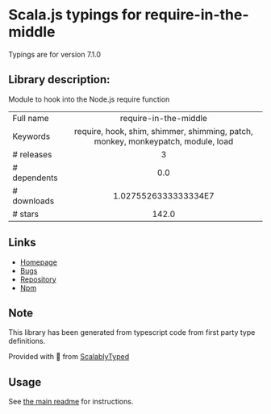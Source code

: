
# Scala.js typings for require-in-the-middle

Typings are for version 7.1.0

## Library description:
Module to hook into the Node.js require function

|                    |                 |
| ------------------ | :-------------: |
| Full name          | require-in-the-middle |
| Keywords           | require, hook, shim, shimmer, shimming, patch, monkey, monkeypatch, module, load |
| # releases         | 3 |
| # dependents       | 0.0 |
| # downloads        | 1.0275526333333334E7 |
| # stars            | 142.0 |

## Links
- [Homepage](https://github.com/elastic/require-in-the-middle#readme)
- [Bugs](https://github.com/elastic/require-in-the-middle/issues)
- [Repository](https://github.com/elastic/require-in-the-middle)
- [Npm](https://www.npmjs.com/package/require-in-the-middle)
    


## Note
This library has been generated from typescript code from first party type definitions.

Provided with :purple_heart: from [ScalablyTyped](https://github.com/oyvindberg/ScalablyTyped)

## Usage
See [the main readme](../../readme.md) for instructions.



